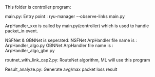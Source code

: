 This folder is controller program:

main.py:
	Entry point : 
		ryu-manager --observe-links main.py


ArpHandler_xxx is called by main.py(controller) which is
used to handle packet_in event.

NSFNet & GBNNet is seperated:
NSFNet ArpHandler file name is : ArpHandler_algo.py
GBNNet ArpHandler file name is : ArpHandler_algo_gbn.py

routnet_with_link_cap2.py:
	RouteNet algorithm, ML will use this program

Result_analyze.py:
	Generate avg/max packet loss result
